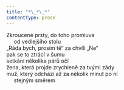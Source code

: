 ```yaml
---
title: "*\_*\_*"
contentType: prose
---
```


<section>

Zkroucené prsty, do toho promluva  
     od vedlejšího stolu  
„Ráda bych, prosím tě“ za chvíli „Ne“  
pak se to ztrácí v šumu  
setkání několika párů očí  
žena, která projde zrychleně za tvými zády  
muž, který odchází až za několik minut po ní  
     stejným směrem

</section>
